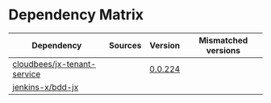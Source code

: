 # Dependency Matrix

Dependency | Sources | Version | Mismatched versions
---------- | ------- | ------- | -------------------
[cloudbees/jx-tenant-service](https://github.com/cloudbees/jx-tenant-service) |  | [0.0.224](https://github.com/cloudbees/jx-tenant-service/releases/tag/v0.0.224) | 
[jenkins-x/bdd-jx](https://github.com/jenkins-x/bdd-jx.git) |  | []() | 
